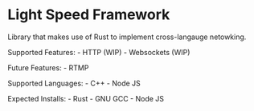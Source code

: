 # Light Speed Framework
Library that makes use of Rust to implement cross-langauge netowking.

Supported Features:
    - HTTP (WIP)
    - Websockets (WIP)

Future Features: 
    - RTMP

Supported Languages:
    - C++
    - Node JS

Expected Installs:
    - Rust
    - GNU GCC 
    - Node JS